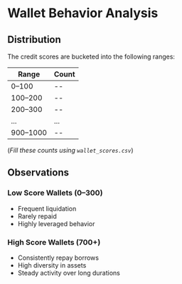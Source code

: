 
# Wallet Behavior Analysis

## Distribution

The credit scores are bucketed into the following ranges:

| Range     | Count |
|-----------|-------|
| 0–100     | --    |
| 100–200   | --    |
| 200–300   | --    |
| ...       | ...   |
| 900–1000  | --    |

(*Fill these counts using `wallet_scores.csv`*)

## Observations

### Low Score Wallets (0–300)
- Frequent liquidation
- Rarely repaid
- Highly leveraged behavior

### High Score Wallets (700+)
- Consistently repay borrows
- High diversity in assets
- Steady activity over long durations
